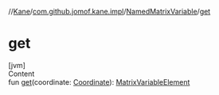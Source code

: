 //[Kane](../../index.md)/[com.github.jomof.kane.impl](../index.md)/[NamedMatrixVariable](index.md)/[get](get.md)



# get  
[jvm]  
Content  
fun [get](get.md)(coordinate: [Coordinate](../-coordinate/index.md)): [MatrixVariableElement](../-matrix-variable-element/index.md)  



